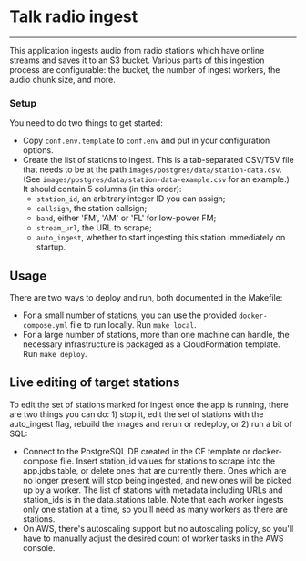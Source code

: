 # Talk radio ingest
---

This application ingests audio from radio stations which have online streams and
saves it to an S3 bucket. Various parts of this ingestion process are
configurable: the bucket, the number of ingest workers, the audio chunk size,
and more.

### Setup
You need to do two things to get started:
* Copy `conf.env.template` to `conf.env` and put in your configuration options.
* Create the list of stations to ingest. This is a tab-separated CSV/TSV file
  that needs to be at the path `images/postgres/data/station-data.csv`. (See
  `images/postgres/data/station-data-example.csv` for an example.) It should
  contain 5 columns (in this order):
    * `station_id`, an arbitrary integer ID you can assign;
    * `callsign`, the station callsign;
    * `band`, either 'FM', 'AM' or 'FL' for low-power FM;
    * `stream_url`, the URL to scrape;
    * `auto_ingest`, whether to start ingesting this station immediately on
      startup.

## Usage
There are two ways to deploy and run, both documented in the Makefile:
* For a small number of stations, you can use the provided `docker-compose.yml`
  file to run locally. Run `make local`.
* For a large number of stations, more than one machine can handle, the necessary
  infrastructure is packaged as a CloudFormation template. Run `make deploy`.

## Live editing of target stations
To edit the set of stations marked for ingest once the app is running, there are
two things you can do: 1) stop it, edit the set of stations with the
auto\_ingest flag, rebuild the images and rerun or redeploy, or 2) run a bit of
SQL:
* Connect to the PostgreSQL DB created in the CF template or docker-compose
  file. Insert station\_id values for stations to scrape into the app.jobs
  table, or delete ones that are currently there. Ones which are no longer
  present will stop being ingested, and new ones will be picked up by a worker.
  The list of stations with metadata including URLs and station\_ids is in the
  data.stations table. Note that each worker ingests only one station at a
  time, so you'll need as many workers as there are stations.
* On AWS, there's autoscaling support but no autoscaling policy, so you'll
  have to manually adjust the desired count of worker tasks in the AWS console.
